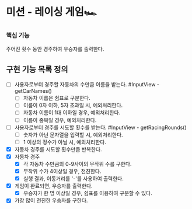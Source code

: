 # 미션 - 레이싱 게임🏎️

### 핵심 기능

주어진 횟수 동안 경주하여 우승자를 출력한다.

## 구현 기능 목록 정의

- [ ] 사용자로부터 경주할 자동차의 수만큼 이름을 받는다. #InputView - getCarNames()
  - [ ] 자동차 이름은 쉼표로 구분한다.
  - [ ] 이름이 0자 이하, 5자 초과일 시, 예외처리한다.
  - [ ] 자동차 이름이 1대 이하일 경우, 예외처리한다.
  - [ ] 이름이 중복일 경우, 예외처리한다.
- [ ] 사용자로부터 경주를 시도할 횟수를 받는다. #InputView - getRacingRounds()
  - [ ] 숫자가 아닌 문자열을 입력할 시, 예외처리한다.
  - [ ] 1 이상의 정수가 아닐 시, 예외처리한다.
- [x] 자동차 경주를 시도할 횟수만큼 반복한다.
- [x] 자동차 경주
  - [x] 각 자동차 수만큼의 0-9사이의 무작위 수를 구한다.
  - [x] 무작위 수가 4이상일 경우, 전진한다.
  - [x] 실행 결과, 이동거리를 '-'를 사용하여 출력한다.
- [x] 게임이 완료되면, 우승자를 출력한다.
  - [x] 우승자가 한 명 이상일 경우, 쉼표를 이용하여 구분할 수 있다.
- [x] 가장 많이 전진한 우승자를 구한다.
